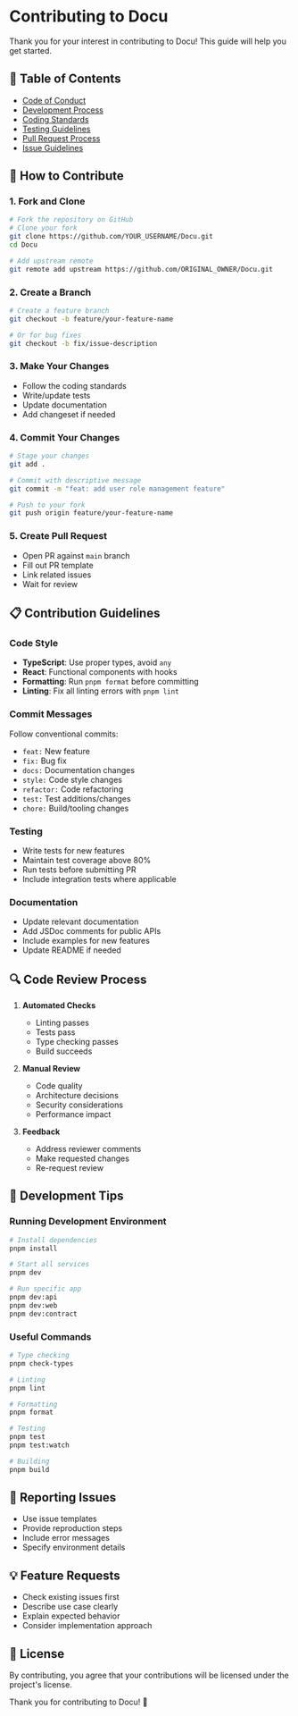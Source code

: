 # Contributing to Docu

Thank you for your interest in contributing to Docu! This guide will help you get started.

## 📑 Table of Contents

- [Code of Conduct](./code-of-conduct.md)
- [Development Process](./development-process.md)
- [Coding Standards](./coding-standards.md)
- [Testing Guidelines](./testing-guidelines.md)
- [Pull Request Process](./pull-request-process.md)
- [Issue Guidelines](./issue-guidelines.md)

## 🤝 How to Contribute

### 1. Fork and Clone

```bash
# Fork the repository on GitHub
# Clone your fork
git clone https://github.com/YOUR_USERNAME/Docu.git
cd Docu

# Add upstream remote
git remote add upstream https://github.com/ORIGINAL_OWNER/Docu.git
```

### 2. Create a Branch

```bash
# Create a feature branch
git checkout -b feature/your-feature-name

# Or for bug fixes
git checkout -b fix/issue-description
```

### 3. Make Your Changes

- Follow the coding standards
- Write/update tests
- Update documentation
- Add changeset if needed

### 4. Commit Your Changes

```bash
# Stage your changes
git add .

# Commit with descriptive message
git commit -m "feat: add user role management feature"

# Push to your fork
git push origin feature/your-feature-name
```

### 5. Create Pull Request

- Open PR against `main` branch
- Fill out PR template
- Link related issues
- Wait for review

## 📋 Contribution Guidelines

### Code Style

- **TypeScript**: Use proper types, avoid `any`
- **React**: Functional components with hooks
- **Formatting**: Run `pnpm format` before committing
- **Linting**: Fix all linting errors with `pnpm lint`

### Commit Messages

Follow conventional commits:
- `feat:` New feature
- `fix:` Bug fix
- `docs:` Documentation changes
- `style:` Code style changes
- `refactor:` Code refactoring
- `test:` Test additions/changes
- `chore:` Build/tooling changes

### Testing

- Write tests for new features
- Maintain test coverage above 80%
- Run tests before submitting PR
- Include integration tests where applicable

### Documentation

- Update relevant documentation
- Add JSDoc comments for public APIs
- Include examples for new features
- Update README if needed

## 🔍 Code Review Process

1. **Automated Checks**
   - Linting passes
   - Tests pass
   - Type checking passes
   - Build succeeds

2. **Manual Review**
   - Code quality
   - Architecture decisions
   - Security considerations
   - Performance impact

3. **Feedback**
   - Address reviewer comments
   - Make requested changes
   - Re-request review

## 🚀 Development Tips

### Running Development Environment

```bash
# Install dependencies
pnpm install

# Start all services
pnpm dev

# Run specific app
pnpm dev:api
pnpm dev:web
pnpm dev:contract
```

### Useful Commands

```bash
# Type checking
pnpm check-types

# Linting
pnpm lint

# Formatting
pnpm format

# Testing
pnpm test
pnpm test:watch

# Building
pnpm build
```

## 🐛 Reporting Issues

- Use issue templates
- Provide reproduction steps
- Include error messages
- Specify environment details

## 💡 Feature Requests

- Check existing issues first
- Describe use case clearly
- Explain expected behavior
- Consider implementation approach

## 📄 License

By contributing, you agree that your contributions will be licensed under the project's license.

Thank you for contributing to Docu! 🎉